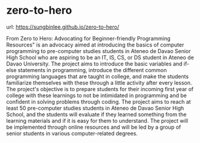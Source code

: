 # zero-to-hero

url: https://sungbinlee.github.io/zero-to-hero/

From Zero to Hero: Advocating for Beginner-friendly Programming Resources" is an advocacy aimed at introducing the basics of computer programming to pre-computer studies students in Ateneo de Davao Senior High School who are aspiring to be an IT, IS, CS, or DS student in Ateneo de Davao University. The project aims to introduce the basic variables and if-else statements in programming, introduce the different common programming languages that are taught in college, and make the students familiarize themselves with these through a little activity after every lesson. The project's objective is to prepare students for their incoming first year of college with these learnings to not be intimidated in programming and be confident in solving problems through coding. The project aims to reach at least 50 pre-computer studies students in Ateneo de Davao Senior High School, and the students will evaluate if they learned something from the learning materials and if it is easy for them to understand. The project will be implemented through online resources and will be led by a group of senior students in various computer-related degrees.
